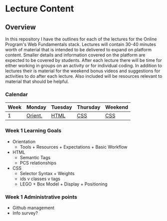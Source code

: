 # Lecture Content

## Overview
In this repository I have the outlines for each of the lectures for the Online Program's Web Fundamentals stack. Lectures will contain 30-40 minutes worth of material that is intended to be delivered to expand on platform content. Smaller details and information covered on the platform are expected to be covered by students. After each lecture there will be time for either working in groups on an activity or for individual coding. In addition to lectures their is material for the weekend bonus videos and suggestions for activities to do after each lecture. Also included will be resources relevant to material that should be helpful.

### Calendar
|Week |   Monday   |    Tuesday    |   Thursday    |   Weekend   |
|-----|  -------   |  -----------  |  -----------  |  ---------  |
|  1  | [Orient.]()|   [HTML]()    |    [CSS]()    |  [CSS]()    |

### Week 1 Learning Goals
- Orientation
  - Tools + Resources + Expectations + Basic Workflow
- HTML
  - Semantic Tags
  - PCS relationships
- CSS
  - Selector Syntax + Weights
  - ids v classes v tags
  - LEGO + Box Model + Display + Positioning

### Week 1 Administrative points
- Github management
- Info survey?
